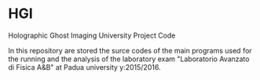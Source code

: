 # HGI
Holographic Ghost Imaging University Project Code

In this repository are stored the surce codes of the main programs used for the running and the analysis of the laboratory exam "Laboratorio Avanzato di Fisica A&B" at Padua university y:2015/2016.
